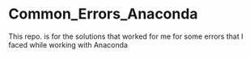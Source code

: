# Common_Errors_Anaconda
This repo. is for the solutions that worked for me for some errors that I faced while working with Anaconda
